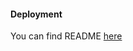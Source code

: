 #### Deployment
You can find README [here](https://github.com/buerokratt/NoOps/blob/dev/helm_deploy_v2/README.md#helm-deployment-v2)
